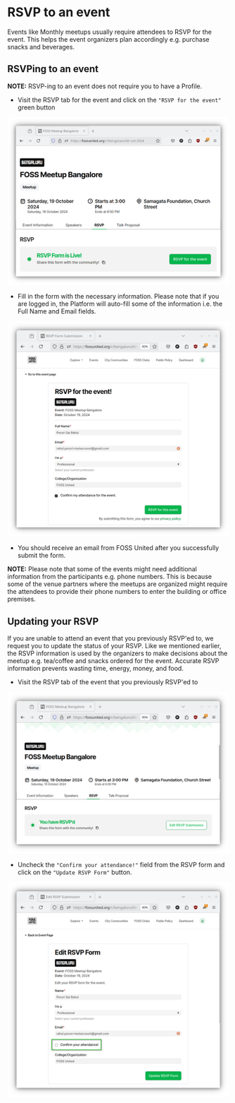 # RSVP to an event

Events like Monthly meetups usually require attendees to RSVP for the
event. This helps the event organizers plan accordingly e.g. purchase snacks
and beverages.

## RSVPing to an event

**NOTE:** RSVP-ing to an event does not require you to have a Profile.

- Visit the RSVP tab for the event and click on the `"RSVP for the event"`
  green button

![RSVP to a meetup](./assets/meetup-event.png)

- Fill in the form with the necessary information. Please note that if you are
  logged in, the Platform will auto-fill some of the information i.e. the Full
  Name and Email fields.

![RSVP form](./assets/rsvp-submission.png)

- You should receive an email from FOSS United after you successfully submit
  the form.

**NOTE:** Please note that some of the events might need additional
information from the participants e.g. phone numbers. This is because some of
the venue partners where the meetups are organized might require the attendees
to provide their phone numbers to enter the building or office premises.

## Updating your RSVP

If you are unable to attend an event that you previously RSVP'ed to, we
request you to update the status of your RSVP. Like we mentioned earlier, the
RSVP information is used by the organizers to make decisions about the meetup
e.g. tea/coffee and snacks ordered for the event. Accurate RSVP information
prevents wasting time, energy, money, and food.

- Visit the RSVP tab of the event that you previously RSVP'ed to

![Visit RSVP tab for RSVP'ed event](./assets/rsvp-update.png)

- Uncheck the `"Confirm your attendance!"` field from the RSVP form and click
  on the `"Update RSVP Form"` button.

![Uncheck RSVP](./assets/rsvp-submission-update.png)

